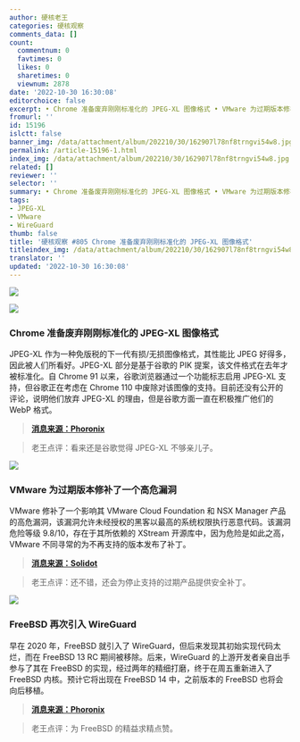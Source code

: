 ```yaml
---
author: 硬核老王
categories: 硬核观察
comments_data: []
count:
  commentnum: 0
  favtimes: 0
  likes: 0
  sharetimes: 0
  viewnum: 2878
date: '2022-10-30 16:30:08'
editorchoice: false
excerpt: • Chrome 准备废弃刚刚标准化的 JPEG-XL 图像格式 • VMware 为过期版本修补了一个高危漏洞 • FreeBSD 再次引入 WireGuard
fromurl: ''
id: 15196
islctt: false
banner_img: /data/attachment/album/202210/30/162907l78nf8trngvi54w8.jpg
permalink: /article-15196-1.html
index_img: /data/attachment/album/202210/30/162907l78nf8trngvi54w8.jpg
related: []
reviewer: ''
selector: ''
summary: • Chrome 准备废弃刚刚标准化的 JPEG-XL 图像格式 • VMware 为过期版本修补了一个高危漏洞 • FreeBSD 再次引入 WireGuard
tags:
- JPEG-XL
- VMware
- WireGuard
thumb: false
title: '硬核观察 #805 Chrome 准备废弃刚刚标准化的 JPEG-XL 图像格式'
titleindex_img: /data/attachment/album/202210/30/162907l78nf8trngvi54w8.jpg
translator: ''
updated: '2022-10-30 16:30:08'
---
```


![](/data/attachment/album/202210/30/162907l78nf8trngvi54w8.jpg)


![](/data/attachment/album/202210/30/162919pg22lnefcf69c9nz.jpg)


### Chrome 准备废弃刚刚标准化的 JPEG-XL 图像格式


JPEG-XL 作为一种免版税的下一代有损/无损图像格式，其性能比 JPEG 好得多，因此被人们所看好。JPEG-XL 部分是基于谷歌的 PIK 提案，该文件格式在去年才被标准化。自 Chrome 91 以来，谷歌浏览器通过一个功能标志启用 JPEG-XL 支持，但谷歌正在考虑在 Chrome 110 中废除对该图像的支持。目前还没有公开的评论，说明他们放弃 JPEG-XL 的理由，但是谷歌方面一直在积极推广他们的 WebP 格式。



> 
> **[消息来源：Phoronix](https://www.phoronix.com/news/Chrome-Deprecating-JPEG-XL)**
> 
> 
> 



> 
> 老王点评：看来还是谷歌觉得 JPEG-XL 不够亲儿子。
> 
> 
> 


![](/data/attachment/album/202210/30/162935hf7q00dssu2fi0kx.jpg)


### VMware 为过期版本修补了一个高危漏洞


VMware 修补了一个影响其 VMware Cloud Foundation 和 NSX Manager 产品的高危漏洞，该漏洞允许未经授权的黑客以最高的系统权限执行恶意代码。该漏洞危险等级 9.8/10，存在于其所依赖的 XStream 开源库中，因为危险是如此之高，VMware 不同寻常的为不再支持的版本发布了补丁。



> 
> **[消息来源：Solidot](https://www.solidot.org/story?sid=73209)**
> 
> 
> 



> 
> 老王点评：还不错，还会为停止支持的过期产品提供安全补丁。
> 
> 
> 


![](/data/attachment/album/202210/30/162947s01nt7n5utcvnsyz.jpg)


### FreeBSD 再次引入 WireGuard


早在 2020 年，FreeBSD 就引入了 WireGuard，但后来发现其初始实现代码太烂，而在 FreeBSD 13 RC 期间被移除。后来，WireGuard 的上游开发者亲自出手参与了其在 FreeBSD 的实现，经过两年的精细打磨，终于在周五重新进入了 FreeBSD 内核。预计它将出现在 FreeBSD 14 中，之前版本的 FreeBSD 也将会向后移植。



> 
> **[消息来源：Phoronix](https://www.phoronix.com/news/FreeBSD-WireGuard-Lands-2022)**
> 
> 
> 



> 
> 老王点评：为 FreeBSD 的精益求精点赞。
> 
> 
>
